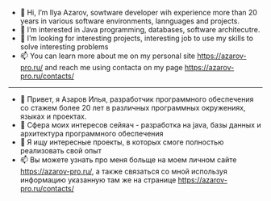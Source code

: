 

- 👋 Hi, I’m Ilya Azarov, sowtware developer wih experience more than 20 years in various software environments, lannguages and projects.
- 👀 I’m interested in Java programming, databases, software architecutre.
- 💞️ I’m looking for interesting projects, interesting job to use my skills to solve interesting problems
- 📫 You can learn more about me on my personal site https://azarov-pro.ru/ and reach me using contacta on my page https://azarov-pro.ru/contacts/


<hr />


- 👋 Привет, я Азаров Илья, разработчик программного обеспечения со стажем более 20 лет в различных программных окружениях, языках и проектах.
- 👀 Сфера моих интересов сейяач - разработка на java, базы данных и архитектура программного обеспечения
- 💞️ Я ищу интересные проекты, в которых смоге полностью реализовать свой опыт
- 📫 Вы можете узнать про меня больще на моем личном сайте  https://azarov-pro.ru/, а также связаться со мной используя информацию указанную там же на странице https://azarov-pro.ru/contacts/
